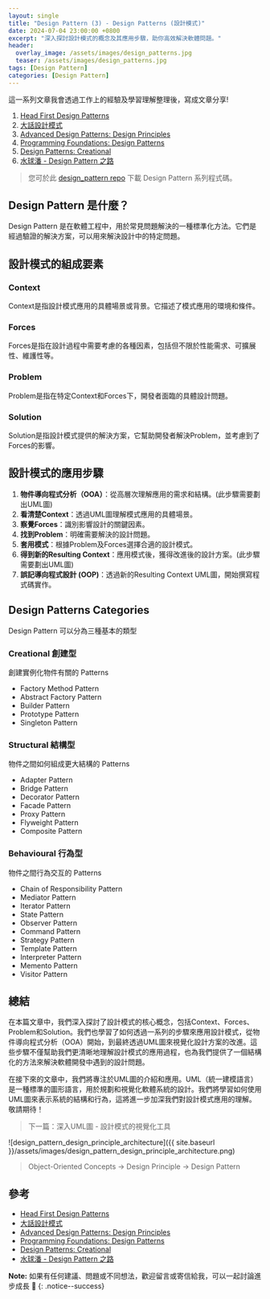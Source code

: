```yaml
---
layout: single
title: "Design Pattern (3) - Design Patterns (設計模式)"
date: 2024-07-04 23:00:00 +0800
excerpt: "深入探討設計模式的概念及其應用步驟，助你高效解決軟體問題。"
header:
  overlay_image: /assets/images/design_patterns.jpg
  teaser: /assets/images/design_patterns.jpg
tags: [Design Pattern]
categories: [Design Pattern]
---
```


這一系列文章我會透過工作上的經驗及學習理解整理後，寫成文章分享!

1. [Head First Design Patterns](https://www.tenlong.com.tw/products/9789867794529)
2. [大話設計模式](https://www.tenlong.com.tw/products/9789866761799)
3. [Advanced Design Patterns: Design Principles](https://www.linkedin.com/learning/advanced-design-patterns-design-principles/what-are-design-principles?autoAdvance=true&autoSkip=false&autoplay=true&resume=true)
4. [Programming Foundations: Design Patterns](https://www.linkedin.com/learning/programming-foundations-design-patterns-2/trying-interfaces?autoAdvance=true&autoSkip=false&autoplay=true&resume=true)
5. [Design Patterns: Creational](https://www.linkedin.com/learning/design-patterns-creational/think-about-how-you-create-objects?autoAdvance=true&autoSkip=false&autoplay=true&resume=true)
6. [水球潘 - Design Pattern 之路](https://www.youtube.com/watch?v=yOe-uywb2qs&list=PLicQRHHL75d7EXEI9nWfUYJyrPdI79M70&pp=iAQB)

> 您可於此 [design_pattern repo](https://github.com/nickhuangcyh/design_pattern) 下載 Design Pattern 系列程式碼。

## Design Pattern 是什麼？

Design Pattern 是在軟體工程中，用於常見問題解決的一種標準化方法。它們是經過驗證的解決方案，可以用來解決設計中的特定問題。

## 設計模式的組成要素

### Context

Context是指設計模式應用的具體場景或背景。它描述了模式應用的環境和條件。

### Forces

Forces是指在設計過程中需要考慮的各種因素，包括但不限於性能需求、可擴展性、維護性等。

### Problem

Problem是指在特定Context和Forces下，開發者面臨的具體設計問題。

### Solution

Solution是指設計模式提供的解決方案，它幫助開發者解決Problem，並考慮到了Forces的影響。

## 設計模式的應用步驟

1. **物件導向程式分析（OOA）**：從高層次理解應用的需求和結構。(此步驟需要劃出UML圖)
2. **看清楚Context**：透過UML圖理解模式應用的具體場景。
3. **察覺Forces**：識別影響設計的關鍵因素。
4. **找到Problem**：明確需要解決的設計問題。
5. **套用模式**：根據Problem及Forces選擇合適的設計模式。
6. **得到新的Resulting Context**：應用模式後，獲得改進後的設計方案。(此步驟需要劃出UML圖)
7. **誤記導向程式設計 (OOP)**：透過新的Resulting Context UML圖，開始撰寫程式碼實作。

## Design Patterns Categories

Design Pattern 可以分為三種基本的類型

### Creational 創建型

創建實例化物件有關的 Patterns

* Factory Method Pattern
* Abstract Factory Pattern
* Builder Pattern
* Prototype Pattern
* Singleton Pattern

### Structural 結構型

物件之間如何組成更大結構的 Patterns

* Adapter Pattern
* Bridge Pattern
* Decorator Pattern
* Facade Pattern
* Proxy Pattern
* Flyweight Pattern
* Composite Pattern

### Behavioural 行為型

物件之間行為交互的 Patterns

* Chain of Responsibility Pattern
* Mediator Pattern
* Iterator Pattern
* State Pattern
* Observer Pattern
* Command Pattern
* Strategy Pattern
* Template Pattern
* Interpreter Pattern
* Memento Pattern
* Visitor Pattern

## 總結

在本篇文章中，我們深入探討了設計模式的核心概念，包括Context、Forces、Problem和Solution。我們也學習了如何透過一系列的步驟來應用設計模式，從物件導向程式分析（OOA）開始，到最終透過UML圖來視覺化設計方案的改進。這些步驟不僅幫助我們更清晰地理解設計模式的應用過程，也為我們提供了一個結構化的方法來解決軟體開發中遇到的設計問題。

在接下來的文章中，我們將專注於UML圖的介紹和應用。UML（統一建模語言）是一種標準的圖形語言，用於規劃和視覺化軟體系統的設計。我們將學習如何使用UML圖來表示系統的結構和行為，這將進一步加深我們對設計模式應用的理解。敬請期待！

> 下一篇：深入UML圖 - 設計模式的視覺化工具

![design_pattern_design_principle_architecture]({{ site.baseurl }}/assets/images/design_pattern_design_principle_architecture.png)

> Object-Oriented Concepts -> Design Principle -> Design Pattern

## 參考

* [Head First Design Patterns](https://www.tenlong.com.tw/products/9789867794529)
* [大話設計模式](https://www.tenlong.com.tw/products/9789866761799)
* [Advanced Design Patterns: Design Principles](https://www.linkedin.com/learning/advanced-design-patterns-design-principles/what-are-design-principles?autoAdvance=true&autoSkip=false&autoplay=true&resume=true)
* [Programming Foundations: Design Patterns](https://www.linkedin.com/learning/programming-foundations-design-patterns-2/trying-interfaces?autoAdvance=true&autoSkip=false&autoplay=true&resume=true)
* [Design Patterns: Creational](https://www.linkedin.com/learning/design-patterns-creational/think-about-how-you-create-objects?autoAdvance=true&autoSkip=false&autoplay=true&resume=true)
* [水球潘 - Design Pattern 之路](https://www.youtube.com/watch?v=yOe-uywb2qs&list=PLicQRHHL75d7EXEI9nWfUYJyrPdI79M70&pp=iAQB)

**Note:** 如果有任何建議、問題或不同想法，歡迎留言或寄信給我，可以一起討論進步成長 🙂
{: .notice--success}
